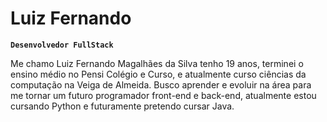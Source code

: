 #  Luiz Fernando

**`Desenvolvedor FullStack`**

Me chamo Luiz Fernando Magalhães da Silva tenho 19 anos, terminei o ensino médio no Pensi Colégio e Curso, e atualmente curso ciências da computação na Veiga de Almeida. Busco aprender e evoluir na área para me tornar um futuro programador front-end e back-end, atualmente estou cursando Python e futuramente pretendo cursar Java.


